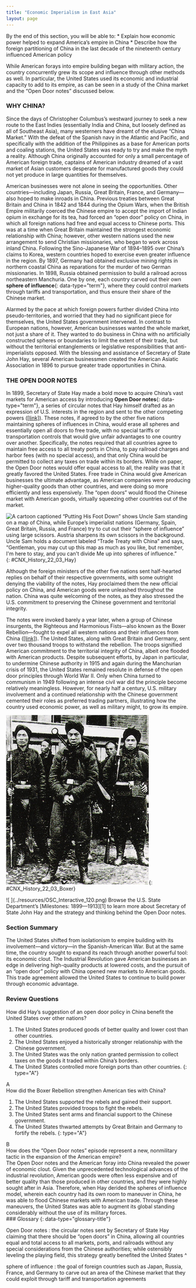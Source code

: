 ```yaml
---
title: "Economic Imperialism in East Asia"
layout: page
---
```



<div data-type="abstract" markdown="1">
By the end of this section, you will be able to:
* Explain how economic power helped to expand America’s empire in China
* Describe how the foreign partitioning of China in the last decade of the nineteenth century influenced American policy

</div>

While American forays into empire building began with military action, the country concurrently grew its scope and influence through other methods as well. In particular, the United States used its economic and industrial capacity to add to its empire, as can be seen in a study of the China market and the “Open Door notes” discussed below.

### WHY CHINA?

Since the days of Christopher Columbus’s westward journey to seek a new route to the East Indies (essentially India and China, but loosely defined as all of Southeast Asia), many westerners have dreamt of the elusive “China Market.” With the defeat of the Spanish navy in the Atlantic and Pacific, and specifically with the addition of the Philippines as a base for American ports and coaling stations, the United States was ready to try and make the myth a reality. Although China originally accounted for only a small percentage of American foreign trade, captains of American industry dreamed of a vast market of Asian customers desperate for manufactured goods they could not yet produce in large quantities for themselves.

American businesses were not alone in seeing the opportunities. Other countries—including Japan, Russia, Great Britain, France, and Germany—also hoped to make inroads in China. Previous treaties between Great Britain and China in 1842 and 1844 during the Opium Wars, when the British Empire militarily coerced the Chinese empire to accept the import of Indian opium in exchange for its tea, had forced an “open door” policy on China, in which all foreign nations had free and equal access to Chinese ports. This was at a time when Great Britain maintained the strongest economic relationship with China; however, other western nations used the new arrangement to send Christian missionaries, who began to work across inland China. Following the Sino-Japanese War of 1894–1895 over China’s claims to Korea, western countries hoped to exercise even greater influence in the region. By 1897, Germany had obtained exclusive mining rights in northern coastal China as reparations for the murder of two German missionaries. In 1898, Russia obtained permission to build a railroad across northeastern Manchuria. One by one, each country carved out their own **sphere of influence**{: data-type="term"}, where they could control markets through tariffs and transportation, and thus ensure their share of the Chinese market.

Alarmed by the pace at which foreign powers further divided China into pseudo-territories, and worried that they had no significant piece for themselves, the United States government intervened. In contrast to European nations, however, American businesses wanted the whole market, not just a share of it. They wanted to do business in China with no artificially constructed spheres or boundaries to limit the extent of their trade, but without the territorial entanglements or legislative responsibilities that anti-imperialists opposed. With the blessing and assistance of Secretary of State John Hay, several American businessmen created the American Asiatic Association in 1896 to pursue greater trade opportunities in China.

### THE OPEN DOOR NOTES

In 1899, Secretary of State Hay made a bold move to acquire China’s vast markets for American access by introducing **Open Door notes**{: data-type="term"}, a series of circular notes that Hay himself drafted as an expression of U.S. interests in the region and sent to the other competing powers ([\[link\]](#CNX_History_22_03_Hay)). These notes, if agreed to by the other five nations maintaining spheres of influences in China, would erase all spheres and essentially open all doors to free trade, with no special tariffs or transportation controls that would give unfair advantages to one country over another. Specifically, the notes required that all countries agree to maintain free access to all treaty ports in China, to pay railroad charges and harbor fees (with no special access), and that only China would be permitted to collect any taxes on trade within its borders. While on paper, the Open Door notes would offer equal access to all, the reality was that it greatly favored the United States. Free trade in China would give American businesses the ultimate advantage, as American companies were producing higher-quality goods than other countries, and were doing so more efficiently and less expensively. The “open doors” would flood the Chinese market with American goods, virtually squeezing other countries out of the market.

 ![A cartoon captioned &#x201C;Putting His Foot Down&#x201D; shows Uncle Sam standing on a map of China, while Europe&#x2019;s imperialist nations (Germany, Spain, Great Britain, Russia, and France) try to cut out their &#x201C;sphere of influence&#x201D; using large scissors. Austria sharpens its own scissors in the background. Uncle Sam holds a document labeled &#x201C;Trade Treaty with China&#x201D; and says, &#x201C;Gentleman, you may cut up this map as much as you like, but remember, I\'m here to stay, and you can\'t divide Me up into spheres of influence.&#x201D;](../resources/CNX_History_22_03_Hay.jpg "This political cartoon shows Uncle Sam standing on a map of China, while Europe&#x2019;s imperialist nations (from left to right: Germany, Spain, Great Britain, Russia, and France) try to cut out their &#x201C;sphere of influence.&#x201D;"){: #CNX_History_22_03_Hay}

Although the foreign ministers of the other five nations sent half-hearted replies on behalf of their respective governments, with some outright denying the viability of the notes, Hay proclaimed them the new official policy on China, and American goods were unleashed throughout the nation. China was quite welcoming of the notes, as they also stressed the U.S. commitment to preserving the Chinese government and territorial integrity.

The notes were invoked barely a year later, when a group of Chinese insurgents, the Righteous and Harmonious Fists—also known as the Boxer Rebellion—fought to expel all western nations and their influences from China ([\[link\]](#CNX_History_22_03_Boxer)). The United States, along with Great Britain and Germany, sent over two thousand troops to withstand the rebellion. The troops signified American commitment to the territorial integrity of China, albeit one flooded with American products. Despite subsequent efforts, by Japan in particular, to undermine Chinese authority in 1915 and again during the Manchurian crisis of 1931, the United States remained resolute in defense of the open door principles through World War II. Only when China turned to communism in 1949 following an intense civil war did the principle become relatively meaningless. However, for nearly half a century, U.S. military involvement and a continued relationship with the Chinese government cemented their roles as preferred trading partners, illustrating how the country used economic power, as well as military might, to grow its empire.

 ![A photograph shows several soldiers of the Chinese Imperial Army during the Boxer Rebellion.](../resources/CNX_History_22_03_Boxer.jpg "The Boxer Rebellion in China sought to expel all western influences, including Christian missionaries and trade partners. The Chinese government appreciated the American, British, and German troops that helped suppress the rebellion."){: #CNX_History_22_03_Boxer}

<div data-type="note" data-has-label="true" class="history click-and-explore" data-label="Click and Explore" markdown="1">
<span data-type="media" data-alt=" "> ![ ](../resources/OSC_Interactive_120.png) </span>
Browse the U.S. State Department’s [Milestones: 1899—1913][1] to learn more about Secretary of State John Hay and the strategy and thinking behind the Open Door notes.

</div>

### Section Summary

The United States shifted from isolationism to empire building with its involvement—and victory—in the Spanish-American War. But at the same time, the country sought to expand its reach through another powerful tool: its economic clout. The Industrial Revolution gave American businesses an edge in delivering high-quality products at lowered costs, and the pursuit of an “open door” policy with China opened new markets to American goods. This trade agreement allowed the United States to continue to build power through economic advantage.

### Review Questions

<div data-type="exercise">
<div data-type="problem" markdown="1">
How did Hay’s suggestion of an open door policy in China benefit the United States over other nations?

1.  The United States produced goods of better quality and lower cost than other countries.
2.  The United States enjoyed a historically stronger relationship with the Chinese government.
3.  The United States was the only nation granted permission to collect taxes on the goods it traded within China’s borders.
4.  The United States controlled more foreign ports than other countries.
{: type="A"}

</div>
<div data-type="solution" markdown="1">
A

</div>
</div>

<div data-type="exercise">
<div data-type="problem" markdown="1">
How did the Boxer Rebellion strengthen American ties with China?

1.  The United States supported the rebels and gained their support.
2.  The United States provided troops to fight the rebels.
3.  The United States sent arms and financial support to the Chinese government.
4.  The United States thwarted attempts by Great Britain and Germany to fortify the rebels.
{: type="A"}

</div>
<div data-type="solution" markdown="1">
B

</div>
</div>

<div data-type="exercise">
<div data-type="problem" markdown="1">
How does the “Open Door notes” episode represent a new, nonmilitary tactic in the expansion of the American empire?

</div>
<div data-type="solution" markdown="1">
The Open Door notes and the American foray into China revealed the power of economic clout. Given the unprecedented technological advances of the industrial revolution, American goods were often less expensive and of better quality than those produced in other countries, and they were highly sought after in Asia. Therefore, when Hay derided the spheres of influence model, wherein each country had its own room to maneuver in China, he was able to flood Chinese markets with American trade. Through these maneuvers, the United States was able to augment its global standing considerably without the use of its military forces.

</div>
</div>

<div data-type="glossary" markdown="1">
### Glossary
{: data-type="glossary-title"}

Open Door notes
: the circular notes sent by Secretary of State Hay claiming that there should be “open doors” in China, allowing all countries equal and total access to all markets, ports, and railroads without any special considerations from the Chinese authorities; while ostensibly leveling the playing field, this strategy greatly benefited the United States
^

sphere of influence
: the goal of foreign countries such as Japan, Russia, France, and Germany to carve out an area of the Chinese market that they could exploit through tariff and transportation agreements

</div>



[1]: http://openstaxcollege.org/l/haychina
